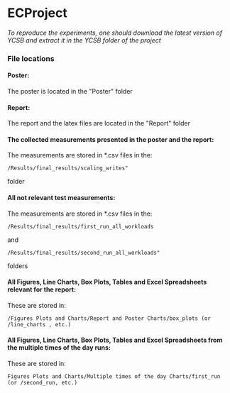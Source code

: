 # ECProject

*To reproduce the experiments, one should download the latest version of YCSB and extract it in the YCSB folder of the project*

### File locations

#### Poster:
The poster is located in the "Poster" folder

#### Report:
The report and the latex files are located in the "Report" folder

#### The collected measurements presented in the poster and the report:
The measurements are stored in *.csv files in the: 
````
/Results/final_results/scaling_writes" 
````
folder
#### All not relevant test measurements:
The measurements are stored in *.csv files in the: 
````
/Results/final_results/first_run_all_workloads
````
 and 
````
/Results/final_results/second_run_all_workloads" 
````
folders
#### All Figures, Line Charts, Box Plots, Tables and Excel Spreadsheets relevant for the report:
These are stored in:
````
/Figures Plots and Charts/Report and Poster Charts/box_plots (or /line_charts , etc.)
````

#### All Figures, Line Charts, Box Plots, Tables and Excel Spreadsheets from the multiple times of the day runs:

These are stored in: 
````
Figures Plots and Charts/Multiple times of the day Charts/first_run (or /second_run, etc.)
````
